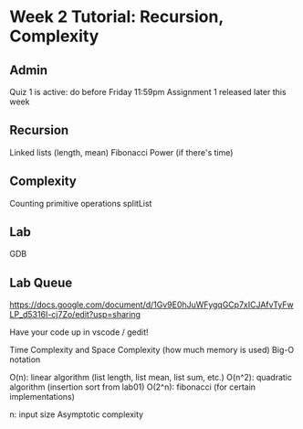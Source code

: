 # Week 2 Tutorial: Recursion, Complexity

## Admin
Quiz 1 is active: do before Friday 11:59pm
Assignment 1 released later this week

## Recursion
Linked lists (length, mean)
Fibonacci
Power (if there's time)

## Complexity
Counting primitive operations
splitList

## Lab
GDB

## Lab Queue
https://docs.google.com/document/d/1Gv9E0hJuWFygqGCp7xICJAfvTyFwLP_d5316I-cj7Zo/edit?usp=sharing

Have your code up in vscode / gedit!

Time Complexity and Space Complexity (how much memory is used)
Big-O notation

O(n): linear algorithm (list length, list mean, list sum, etc.)
O(n^2): quadratic algorithm (insertion sort from lab01)
O(2^n): fibonacci (for certain implementations)

n: input size
Asymptotic complexity





